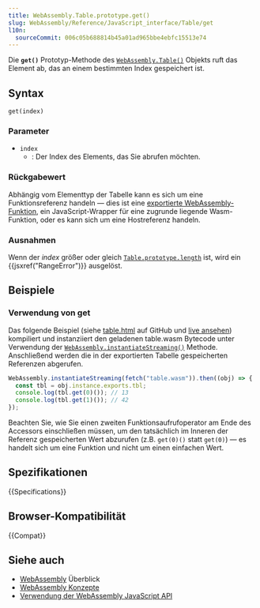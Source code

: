 ```yaml
---
title: WebAssembly.Table.prototype.get()
slug: WebAssembly/Reference/JavaScript_interface/Table/get
l10n:
  sourceCommit: 006c05b688814b45a01ad965bbe4ebfc15513e74
---
```


Die **`get()`** Prototyp-Methode des [`WebAssembly.Table()`](/de/docs/WebAssembly/Reference/JavaScript_interface/Table) Objekts ruft das Element ab, das an einem bestimmten Index gespeichert ist.

## Syntax

```js-nolint
get(index)
```

### Parameter

- `index`
  - : Der Index des Elements, das Sie abrufen möchten.

### Rückgabewert

Abhängig vom Elementtyp der Tabelle kann es sich um eine Funktionsreferenz handeln — dies ist eine [exportierte WebAssembly-Funktion](/de/docs/WebAssembly/Guides/Exported_functions), ein JavaScript-Wrapper für eine zugrunde liegende Wasm-Funktion, oder es kann sich um eine Hostreferenz handeln.

### Ausnahmen

Wenn der _index_ größer oder gleich [`Table.prototype.length`](/de/docs/WebAssembly/Reference/JavaScript_interface/Table/length) ist, wird ein {{jsxref("RangeError")}} ausgelöst.

## Beispiele

### Verwendung von get

Das folgende Beispiel (siehe [table.html](https://github.com/mdn/webassembly-examples/blob/main/js-api-examples/table.html) auf GitHub und [live ansehen](https://mdn.github.io/webassembly-examples/js-api-examples/table.html)) kompiliert und instanziiert den geladenen table.wasm Bytecode unter Verwendung der [`WebAssembly.instantiateStreaming()`](/de/docs/WebAssembly/Reference/JavaScript_interface/instantiateStreaming_static) Methode. Anschließend werden die in der exportierten Tabelle gespeicherten Referenzen abgerufen.

```js
WebAssembly.instantiateStreaming(fetch("table.wasm")).then((obj) => {
  const tbl = obj.instance.exports.tbl;
  console.log(tbl.get(0)()); // 13
  console.log(tbl.get(1)()); // 42
});
```

Beachten Sie, wie Sie einen zweiten Funktionsaufrufoperator am Ende des Accessors einschließen müssen, um den tatsächlich im Inneren der Referenz gespeicherten Wert abzurufen (z.B. `get(0)()` statt `get(0)`) — es handelt sich um eine Funktion und nicht um einen einfachen Wert.

## Spezifikationen

{{Specifications}}

## Browser-Kompatibilität

{{Compat}}

## Siehe auch

- [WebAssembly](/de/docs/WebAssembly) Überblick
- [WebAssembly Konzepte](/de/docs/WebAssembly/Guides/Concepts)
- [Verwendung der WebAssembly JavaScript API](/de/docs/WebAssembly/Guides/Using_the_JavaScript_API)
